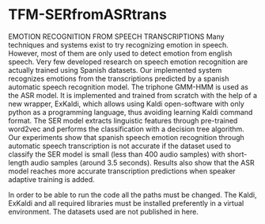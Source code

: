 # TFM-SERfromASRtrans
EMOTION RECOGNITION FROM SPEECH TRANSCRIPTIONS
Many techniques and systems exist to try recognizing emotion in speech. 
However, most of them are only used to detect emotion from english speech.
Very few developed research on speech emotion recognition are actually trained using Spanish datasets.
Our implemented system recognizes emotions from the transcriptions predicted by a spanish automatic speech recognition model. 
The triphone GMM-HMM is used as the ASR model. 
It is implemented and trained from scratch with the help of a new wrapper, ExKaldi, 
which allows using Kaldi open-software with only python as a programming language, thus avoiding learning Kaldi command format.
The SER model extracts linguistic features through pre-trained word2vec and performs the classification with a decision tree algorithm.
Our experiments show that spanish speech emotion recognition through automatic speech transcription is not accurate if the dataset used 
to classify the SER model is small (less than 400 audio samples) with short-length audio samples (around 3.5 seconds).
Results also show that the ASR model reaches more accurate transcription predictions when  speaker adaptive training is added.

In order to be able to run the code all the paths must be changed. The Kaldi, ExKaldi and all required libraries must be installed preferently in a virtual environment.
The datasets used are not published in here. 
